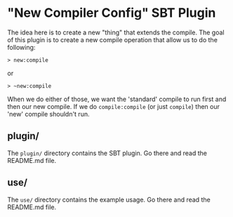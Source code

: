 # "New Compiler Config" SBT Plugin #

The idea here is to create a new "thing" that extends the compile.  The goal of
this plugin is to create a new compile operation that allow us to do the
following:

    > new:compile

or

    > ~new:compile

When we do either of those, we want the 'standard' compile to run first and then
our new compile.  If we do `compile:compile` (or just `compile`) then our 'new'
compile shouldn't run.

## plugin/ ##

The `plugin/` directory contains the SBT plugin.  Go there and read the
README.md file.

## use/ ##

The `use/` directory contains the example usage.  Go there and read the
README.md file.
